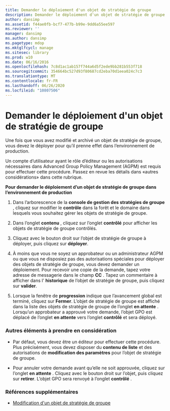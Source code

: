 ```yaml
---
title: Demander le déploiement d'un objet de stratégie de groupe
description: Demander le déploiement d'un objet de stratégie de groupe
author: dansimp
ms.assetid: f44ae0fb-bcf7-477b-b99e-9dd6a55ee597
ms.reviewer: ''
manager: dansimp
ms.author: dansimp
ms.pagetype: mdop
ms.mktglfcycl: manage
ms.sitesec: library
ms.prod: w10
ms.date: 06/16/2016
ms.openlocfilehash: 7c8d1ac1ab157f744a6d5f2ede9bb281b553f718
ms.sourcegitcommit: 354664bc527d93f80687cd2eba70d1eea024c7c3
ms.translationtype: MT
ms.contentlocale: fr-FR
ms.lasthandoff: 06/26/2020
ms.locfileid: "10807506"
---
```

# Demander le déploiement d'un objet de stratégie de groupe


Une fois que vous avez modifié et archivé un objet de stratégie de groupe, vous devez le déployer pour qu’il prenne effet dans l’environnement de production.

Un compte d’utilisateur ayant le rôle d’éditeur ou les autorisations nécessaires dans Advanced Group Policy Management (AGPM) est requis pour effectuer cette procédure. Passez en revue les détails dans «autres considérations» dans cette rubrique.

**Pour demander le déploiement d’un objet de stratégie de groupe dans l’environnement de production**

1.  Dans l’arborescence de la **console de gestion des stratégies de groupe** , cliquez sur modifier le **contrôle** dans la forêt et le domaine dans lesquels vous souhaitez gérer les objets de stratégie de groupe.

2.  Dans l’onglet **contenu** , cliquez sur l’onglet **contrôlé** pour afficher les objets de stratégie de groupe contrôlés.

3.  Cliquez avec le bouton droit sur l’objet de stratégie de groupe à déployer, puis cliquez sur **déployer**.

4.  À moins que vous ne soyez un approbateur ou un administrateur AGPM ou que vous ne disposiez pas des autorisations spéciales pour déployer des objets de stratégie de groupe, vous devez demander un déploiement. Pour recevoir une copie de la demande, tapez votre adresse de messagerie dans le champ **CC** . Tapez un commentaire à afficher dans l' **historique** de l’objet de stratégie de groupe, puis cliquez sur **valider**.

5.  Lorsque la fenêtre de **progression** indique que l’avancement global est terminé, cliquez sur **Fermer**. L’objet de stratégie de groupe est affiché dans la liste des objets de stratégie de groupe de l’onglet **en attente** . Lorsqu’un approbateur a approuvé votre demande, l’objet GPO est déplacé de l’onglet **en attente** vers l’onglet **contrôlé** et sera déployé.

### Autres éléments à prendre en considération

-   Par défaut, vous devez être un éditeur pour effectuer cette procédure. Plus précisément, vous devez disposer du **contenu de liste** et des autorisations de **modification des paramètres** pour l’objet de stratégie de groupe.

-   Pour annuler votre demande avant qu’elle ne soit approuvée, cliquez sur l’onglet **en attente** . Cliquez avec le bouton droit sur l’objet, puis cliquez sur **retirer**. L’objet GPO sera renvoyé à l’onglet **contrôlé** .

### Références supplémentaires

-   [Modification d'un objet de stratégie de groupe](editing-a-gpo-agpm30ops.md)

 

 





